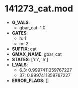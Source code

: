 # 141273_cat.mod

- **G_VALS**:
  - gbar_cat: 1.0
- **GATES**:
  - h: 1
  - m: 2
- **SUFFIX**: cat
- **GMAX_NAME**: gbar_cat
- **STATES**: ['m', 'h']
- **I_VALS**:
  - 6.3: 0.9997411359767227
  - 37: 0.9997411359767227
- **ERROR_FLAGS**: []

